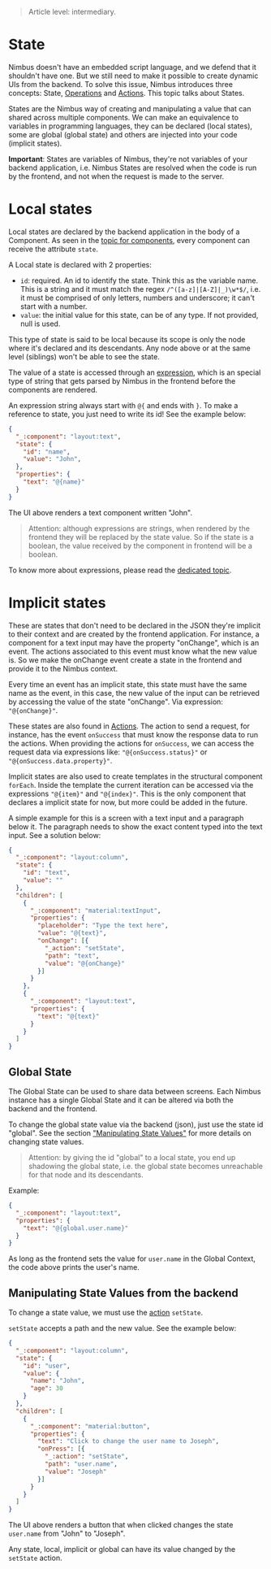 > Article level: intermediary.

# State
Nimbus doesn't have an embedded script language, and we defend that it shouldn't have one. But we still need to make it
possible to create dynamic UIs from the backend. To solve this issue, Nimbus introduces three concepts: State,
[Operations](/operation.md) and [Actions](/action.md). This topic talks about States.

States are the Nimbus way of creating and manipulating a value that can shared across multiple components. We can make an
equivalence to variables in programming languages, they can be declared (local states), some are global (global
state) and others are injected into your code (implicit states).

**Important**: States are variables of Nimbus, they're not variables of your backend application, i.e. Nimbus States are resolved
when the code is run by the frontend, and not when the request is made to the server.

# Local states
Local states are declared by the backend application in the body of a Component. As seen in the [topic for components](/component.md), every
component can receive the attribute `state`.

A Local state is declared with 2 properties:
- `id`: required. An id to identify the state. Think this as the variable name. This is a string and it must match the regex `/^([a-z]|[A-Z]|_)\w*$/`,
i.e. it must be comprised of only letters, numbers and underscore; it can't start with a number.
- `value`: the initial value for this state, can be of any type. If not provided, null is used.

This type of state is said to be local because its scope is only the node where it's declared and its descendants. Any node above or at the same
level (siblings) won't be able to see the state.

The value of a state is accessed through an [expression](/expression.md), which is an special type of string that gets parsed by Nimbus in the
frontend before the components are rendered.

An expression string always start with `@{` and ends with `}`. To make a reference to state, you just need to write its id! See the example below:

```json
{
  "_:component": "layout:text",
  "state": {
    "id": "name",
    "value": "John",
  },
  "properties": {
    "text": "@{name}"
  }
}
```

The UI above renders a text component written "John".

> Attention: although expressions are strings, when rendered by the frontend they will be replaced by the state value. So if the state is a boolean,
the value received by the component in frontend will be a boolean.

To know more about expressions, please read the [dedicated topic](/expression.md).

# Implicit states
These are states that don't need to be declared in the JSON they're implicit to their context and are created by the frontend application. For
instance, a component for a text input may have the property "onChange", which is an event. The actions associated to this event must know what the
new value is. So we make the onChange event create a state in the frontend and provide it to the Nimbus context.

Every time an event has an implicit state, this state must have the same name as the event, in this case, the new value of the input can be retrieved
by accessing the value of the state "onChange". Via expression: `"@{onChange}"`.

These states are also found in [Actions](/action.md). The action to send a request, for instance, has the event `onSuccess` that must know the
response data to run the actions. When providing the actions for `onSuccess`, we can access the request data via expressions like:
`"@{onSuccess.status}"` or `"@{onSuccess.data.property}"`.

Implicit states are also used to create templates in the structural component `forEach`. Inside the template the current iteration can be accessed
via the expressions `"@{item}"` and `"@{index}"`. This is the only component that declares a implicit state for now, but more could be added in the
future.

A simple example for this is a screen with a text input and a paragraph below it. The paragraph needs to show the exact content typed into the text
input. See a solution below:
```json
{
  "_:component": "layout:column",
  "state": {
    "id": "text",
    "value": ""
  },
  "children": [
    {
      "_:component": "material:textInput",
      "properties": {
        "placeholder": "Type the text here",
        "value": "@{text}",
        "onChange": [{
          "_action": "setState",
          "path": "text",
          "value": "@{onChange}"
        }]
      }
    },
    {
      "_:component": "layout:text",
      "properties": {
        "text": "@{text}"
      }
    }
  ]
}
```

## Global State
The Global State can be used to share data between screens. Each Nimbus instance has a single Global State and it can be altered via both the backend
and the frontend.

To change the global state value via the backend (json), just use the state id "global". See the section
["Manipulating State Values"](#Manipulating-State-Values) for more details on changing state values.

> Attention: by giving the id "global" to a local state, you end up shadowing the global state, i.e. the global state becomes unreachable for that
node and its descendants.

Example:
```json
{
  "_:component": "layout:text",
  "properties": {
    "text": "@{global.user.name}"
  }
}
```

As long as the frontend sets the value for `user.name` in the Global Context, the code above prints the user's name.

## Manipulating State Values from the backend
To change a state value, we must use the [action](/action.md) `setState`.

`setState` accepts a path and the new value. See the example below:

```json
{
  "_:component": "layout:column",
  "state": {
    "id": "user",
    "value": {
      "name": "John",
      "age": 30
    }
  },
  "children": [
    {
      "_:component": "material:button",
      "properties": {
        "text": "Click to change the user name to Joseph",
        "onPress": [{
          "_:action": "setState",
          "path": "user.name",
          "value": "Joseph"
        }]
      }
    }
  ] 
}
```

The UI above renders a button that when clicked changes the state `user.name` from "John" to "Joseph".

Any state, local, implicit or global can have its value changed by the `setState` action.
